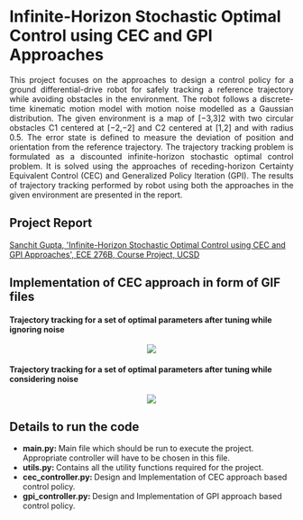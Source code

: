 # Infinite-Horizon Stochastic Optimal Control using CEC and GPI Approaches

<p align="justify">
This project focuses on the approaches to design a control policy for a ground differential-drive robot for safely tracking a reference trajectory while avoiding obstacles in the environment. The robot follows a discrete-time kinematic motion model with motion noise modelled as a Gaussian distribution. The given environment is a map of [−3,3]2 with two circular obstacles C1 centered at [−2,−2] and C2 centered at [1,2] and with radius 0.5. The error state is defined to measure the deviation of position and orientation from the reference trajectory. The trajectory tracking problem is formulated as a discounted infinite-horizon stochastic optimal control problem. It is solved using the approaches of receding-horizon Certainty Equivalent Control (CEC) and Generalized Policy Iteration (GPI). The results of trajectory tracking performed by robot using both the approaches in the given environment are presented in the report.
</p>

## Project Report
[Sanchit Gupta, 'Infinite-Horizon Stochastic Optimal Control using CEC and GPI Approaches', ECE 276B, Course Project, UCSD](https://github.com/sanchit3103/Stochastic-optimal-control_CEC-and-GPI/blob/main/Report.pdf)

## Implementation of CEC approach in form of GIF files

#### Trajectory tracking for a set of optimal parameters after tuning while ignoring noise
<p align="center">

  <img src = "https://user-images.githubusercontent.com/4907348/209074759-047b116a-a664-485b-8510-9fe8c29cbafb.gif"/>
  
</p>

#### Trajectory tracking for a set of optimal parameters after tuning while considering noise
<p align="center">

  <img src = "https://user-images.githubusercontent.com/4907348/209078036-3ecc789d-1363-4c18-bc9f-fe20b57bb4f6.gif"/>
  
</p>

## Details to run the code

* <b> main.py: </b> Main file which should be run to execute the project. Appropriate controller will have to be chosen in this file.
* <b> utils.py: </b> Contains all the utility functions required for the project.
* <b> cec_controller.py: </b> Design and Implementation of CEC approach based control policy.
* <b> gpi_controller.py: </b> Design and Implementation of GPI approach based control policy.
